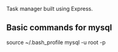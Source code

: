 Task manager built using Express.

## Basic commands for mysql 
source ~/.bash_profile
mysql -u root -p
